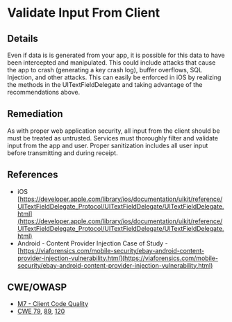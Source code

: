 # Validate Input From Client

## Details

 Even if data is is generated from your app, it is possible for this data to have been intercepted and manipulated.  This could include attacks that cause the app to crash (generating a key crash log), buffer overflows, SQL Injection, and other attacks. This can easily be enforced in iOS by realizing the methods in the UITextFieldDelegate and taking advantage of the recommendations above.

## Remediation

 As with proper web application security, all input from the client should be must be treated as untrusted.  Services must thoroughly filter and validate input from the app and user.  Proper sanitization includes all user input before transmitting and during receipt.

## References

 * iOS
	[https://developer.apple.com/library/ios/documentation/uikit/reference/UITextFieldDelegate_Protocol/UITextFieldDelegate/UITextFieldDelegate.html](https://developer.apple.com/library/ios/documentation/uikit/reference/UITextFieldDelegate_Protocol/UITextFieldDelegate/UITextFieldDelegate.html)
 * Android - Content Provider Injection Case of Study -
	[https://viaforensics.com/mobile-security/ebay-android-content-provider-injection-vulnerability.html](https://viaforensics.com/mobile-security/ebay-android-content-provider-injection-vulnerability.html)

## CWE/OWASP

 * [M7 - Client Code Quality](https://www.owasp.org/index.php/Mobile_Top_10_2016-M7-Poor_Code_Quality)
 * [CWE 79](http://cwe.mitre.org/data/definitions/79.html), [89](http://cwe.mitre.org/data/definitions/89.html), [120](http://cwe.mitre.org/data/definitions/120.html)
